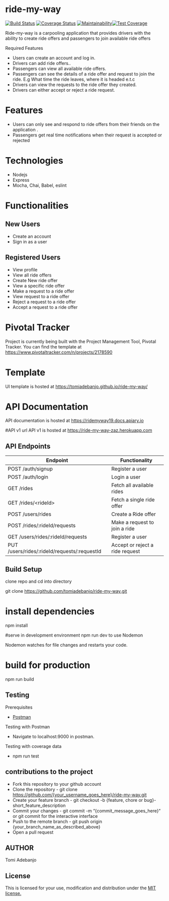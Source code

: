 # ride-my-way

[![Build Status](https://travis-ci.org/tomiadebanjo/ride-my-way.svg?branch=develop)](https://travis-ci.org/tomiadebanjo/ride-my-way) [![Coverage Status](https://coveralls.io/repos/github/tomiadebanjo/ride-my-way/badge.svg?branch=develop)](https://coveralls.io/github/tomiadebanjo/ride-my-way?branch=develop) [![Maintainability](https://api.codeclimate.com/v1/badges/6a77aac0d9e850e8ffdd/maintainability)](https://codeclimate.com/github/tomiadebanjo/ride-my-way/maintainability)[![Test Coverage](https://api.codeclimate.com/v1/badges/6a77aac0d9e850e8ffdd/test_coverage)](https://codeclimate.com/github/tomiadebanjo/ride-my-way/test_coverage)


Ride-my-way is a carpooling application that provides drivers with the ability to create ride offers and passengers to join available ride offers

Required Features

- Users can create an account and log in.
- Drivers can add ride offers..
- Passengers can view all available ride offers.
- Passengers can see the details of a ride offer and request to join the ride. E.g What time the ride leaves, where it is headed e.t.c
- Drivers can view the requests to the ride offer they created.
- Drivers can either accept or reject a ride request.

# Features

- Users can only see and respond to ride offers from their friends on the application .
- Passengers get real time notifications when their request is accepted or rejected

# Technologies

- Nodejs
- Express
- Mocha, Chai, Babel, eslint

# Functionalities

## New Users

- Create an account
- Sign in as a user

## Registered Users

- View profile
- View all ride offers
- Create New ride offer
- View a specific ride offer
- Make a request to a ride offer
- View request to a ride offer
- Reject a request to a ride offer
- Accept a request to a ride offer

# Pivotal Tracker

Project is currently being built with the Project Management Tool, Pivotal Tracker. You can find the template at
https://www.pivotaltracker.com/n/projects/2178590

# Template
UI template is hosted at https://tomiadebanjo.github.io/ride-my-way/

# API Documentation
API documentation is hosted at https://ridemyway19.docs.apiary.io

#API v1 url
API v1 is hosted at https://ride-my-way-zaz.herokuapp.com

## API Endpoints

| Endpoint                                     | Functionality                   |
| -------------------------------------------- | ------------------------------- |
| POST /auth/signup                            | Register a user                 |
| POST /auth/login                             | Login a user                    |
| GET /rides                                   | Fetch all available rides       |
| GET /rides/\<rideId>                         | Fetch a single ride offer       |
| POST /users/rides                            | Create a Ride offer             |
| POST /rides/:rideId/requests                 | Make a request to join a ride   |
| GET /users/rides/:rideId/requests            | Register a user                 |
| PUT /users/rides/:rideId/requests/:requestId | Accept or reject a ride request |

## Build Setup

clone repo and cd into directory

git clone https://github.com/tomiadebanjo/ride-my-way.git

# install dependencies

npm install

#serve in development environment
npm run dev to use Nodemon

Nodemon watches for file changes and restarts your code.

# build for production

npm run build

## Testing

Prerequisites

- <a href="https://getpostman.com/">Postman</a>

Testing with Postman

- Navigate to localhost:9000 in postman.

Testing with coverage data

- npm run test

## contributions to the project

- Fork this repository to your github account
- Clone the repository - git clone https://github.com/{your_username_goes_here}/ride-my-way.git
- Create your feature branch - git checkout -b {feature, chore or bug}-short_feature_description
- Commit your changes - git commit -m “{commit_message_goes_here}“ or git commit for the interactive interface
- Push to the remote branch - git push origin {your_branch_name_as_described_above}
- Open a pull request

## AUTHOR

Tomi Adebanjo

## License

This is licensed for your use, modification and distribution under the [MIT license.](https://opensource.org/licenses/MIT)
